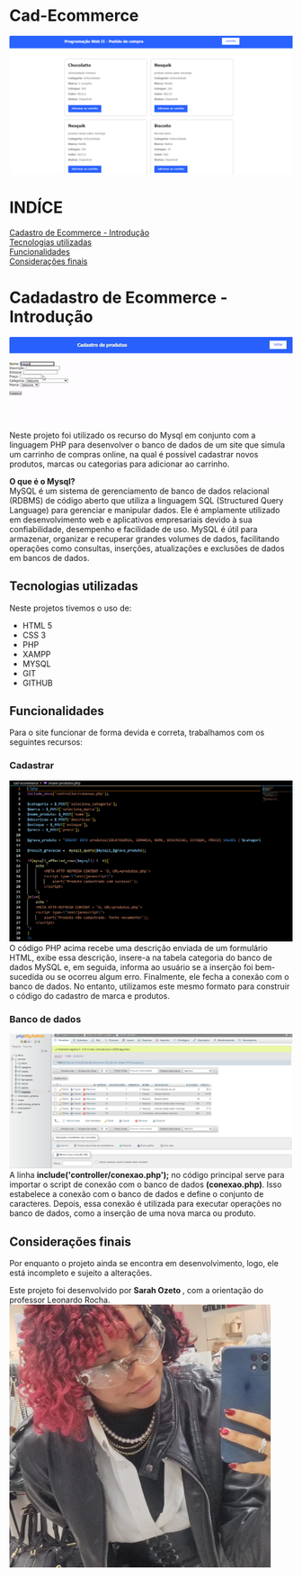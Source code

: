 # Cad-Ecommerce
![index do site](img/indexdosite.php.png)

# INDÍCE
[Cadastro de Ecommerce - Introdução](#cadadastro-de-ecommerce---introdu%C3%A7%C3%A3o)<br>
[Tecnologias utilizadas](#tecnologias-utilizadas) <br>
[Funcionalidades](#funcionalidades) <br>
[Considerações finais](#considera%C3%A7%C3%B5es-finais)  <br>


# Cadadastro de Ecommerce - Introdução
![cadastro de produtos](img/cadastrodeprodutos.gif)
Neste projeto foi utilizado os recurso do Mysql em conjunto com a linguagem PHP para desenvolver o banco de dados de um site que simula um carrinho de compras online, na qual é possível cadastrar novos produtos, marcas ou categorias para adicionar ao carrinho.

**O que é o Mysql?** <br>
MySQL é um sistema de gerenciamento de banco de dados relacional (RDBMS) de código aberto que utiliza a linguagem SQL (Structured Query Language) para gerenciar e manipular dados. Ele é amplamente utilizado em desenvolvimento web e aplicativos empresariais devido à sua confiabilidade, desempenho e facilidade de uso. MySQL é útil para armazenar, organizar e recuperar grandes volumes de dados, facilitando operações como consultas, inserções, atualizações e exclusões de dados em bancos de dados.

## Tecnologias utilizadas
Neste projetos tivemos o uso de:
* HTML 5 
* CSS 3
* PHP
* XAMPP
* MYSQL
* GIT 
* GITHUB

## Funcionalidades
Para o site funcionar de forma devida e correta, trabalhamos com os seguintes recursos:

### Cadastrar 
![produtos](img/produtos.png)
O código PHP acima recebe uma descrição enviada de um formulário HTML, exibe essa descrição, insere-a na tabela categoria do banco de dados MySQL e, em seguida, informa ao usuário se a inserção foi bem-sucedida ou se ocorreu algum erro. Finalmente, ele fecha a conexão com o banco de dados. No entanto, utilizamos este mesmo formato para construir o código do cadastro de marca e produtos.

### Banco de dados
![banco de dados](img/bancodedados.png)
A linha **include('controller/conexao.php');** no código principal serve para importar o script de conexão com o banco de dados **(conexao.php)**. Isso estabelece a conexão com o banco de dados e define o conjunto de caracteres. Depois, essa conexão é utilizada para executar operações no banco de dados, como a inserção de uma nova marca ou produto.


## Considerações finais
Por enquanto o projeto ainda se encontra em desenvolvimento, logo, ele está incompleto e sujeito a alterações.

Este projeto foi desenvolvido por <strong> Sarah Ozeto </strong>, com a orientação do professor Leonardo Rocha. <br>
![Imagem de perfil](img/fotoperfil.png)